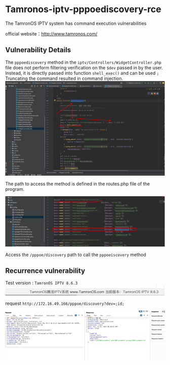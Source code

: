 # Tamronos-iptv-pppoediscovery-rce


The TamronOS IPTV system has command execution vulnerabilities

official website：http://www.tamronos.com/


## Vulnerability Details

The `pppoediscovery` method in the `iptv/Controllers/WidgetController.php` file does not perform filtering verification on the `$dev` passed in by the user. Instead, it is directly passed into function `shell_exec()` and can be used `;` Truncating the command resulted in command injection.
![pppoediscovery](https://github.com/yuxianzi/Tamronos-iptv-CVE/blob/main/png/pppoediscovery.png)


The path to access the method is defined in the routes.php file of the program.

![routes](https://github.com/yuxianzi/Tamronos-iptv-CVE/blob/main/png/routes_pppoe.png)


Access the `/pppoe/discovery` path to call the `pppoeiscovery` method


## Recurrence vulnerability


Test version : `TamronOS IPTV 8.6.3`
![version](https://github.com/yuxianzi/Tamronos-iptv-CVE/blob/main/png/version.png)

request `http://172.16.49.166/pppoe/discovery?dev=;id;`

![request_discovery](https://github.com/yuxianzi/Tamronos-iptv-CVE/blob/main/png/request_discovery.png)

